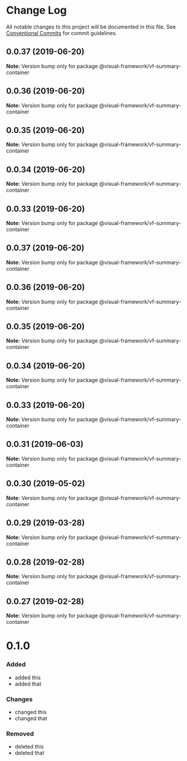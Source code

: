 # Change Log

All notable changes to this project will be documented in this file.
See [Conventional Commits](https://conventionalcommits.org) for commit guidelines.

## 0.0.37 (2019-06-20)

**Note:** Version bump only for package @visual-framework/vf-summary-container





## 0.0.36 (2019-06-20)

**Note:** Version bump only for package @visual-framework/vf-summary-container





## 0.0.35 (2019-06-20)

**Note:** Version bump only for package @visual-framework/vf-summary-container





## 0.0.34 (2019-06-20)

**Note:** Version bump only for package @visual-framework/vf-summary-container





## 0.0.33 (2019-06-20)

**Note:** Version bump only for package @visual-framework/vf-summary-container





## 0.0.37 (2019-06-20)

**Note:** Version bump only for package @visual-framework/vf-summary-container





## 0.0.36 (2019-06-20)

**Note:** Version bump only for package @visual-framework/vf-summary-container





## 0.0.35 (2019-06-20)

**Note:** Version bump only for package @visual-framework/vf-summary-container





## 0.0.34 (2019-06-20)

**Note:** Version bump only for package @visual-framework/vf-summary-container





## 0.0.33 (2019-06-20)

**Note:** Version bump only for package @visual-framework/vf-summary-container





## 0.0.31 (2019-06-03)

**Note:** Version bump only for package @visual-framework/vf-summary-container





## 0.0.30 (2019-05-02)

**Note:** Version bump only for package @visual-framework/vf-summary-container





## 0.0.29 (2019-03-28)

**Note:** Version bump only for package @visual-framework/vf-summary-container





## 0.0.28 (2019-02-28)

**Note:** Version bump only for package @visual-framework/vf-summary-container





## 0.0.27 (2019-02-28)

**Note:** Version bump only for package @visual-framework/vf-summary-container





# 0.1.0

### Added
- added this
- added that

### Changes

- changed this
- changed that

### Removed

- deleted this
- deleted that
